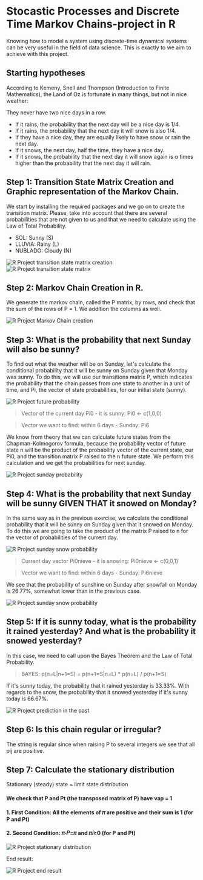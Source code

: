 # Stocastic Processes and Discrete Time Markov Chains-project in R

Knowing how to model a system using discrete-time dynamical systems can be very useful in the field of data science. This is exactly to we aim to achieve with this project.

## Starting hypotheses

According to Kemeny, Snell and Thompson (Introduction to Finite Mathematics), the Land of Oz is fortunate in many things, but not in nice weather:

They never have two nice days in a row.

*   If it rains, the probability that the next day will be a nice day is 1/4.
*   If it rains, the probability that the next day it will snow is also 1/4.
*   If they have a nice day, they are equally likely to have snow or rain the next day.
*   If it snows, the next day, half the time, they have a nice day.
*   If it snows, the probability that the next day it will snow again is α times higher than the probability that the next day it will rain.

## Step 1: Transition State Matrix Creation and Graphic representation of the Markov Chain.

We start by installing the required packages and we go on to create the transition matrix. Please, take into account that there are several probabilities that are not given to us and that we need to calculate using the Law of Total Probability.

*   SOL: Sunny (S)
*   LLUVIA: Rainy (L)
*   NUBLADO: Cloudy (N)

![R Project transition state matrix creation](https://github.com/MaiteLizarraga/r_markov_chains/blob/main/capturas/1-transition-state-matrix-creation.jpg)
![R Project transition state matrix](https://github.com/MaiteLizarraga/r_markov_chains/blob/main/capturas/transition_state_matrix.png)

## Step 2: Markov Chain Creation in R.

We generate the markov chain, called the P matrix, by rows, and check that the sum of the rows of P = 1. We addition the columns as well.

![R Project Markov Chain creation](https://github.com/MaiteLizarraga/r_markov_chains/blob/main/capturas/3-Markov-Chain-creation.jpg)

## Step 3: What is the probability that next Sunday will also be sunny?

To find out what the weather will be on Sunday, let's calculate the conditional probability that it will be sunny on Sunday given that Monday was sunny. 
To do this, we will use our transitions matrix P, which indicates the probability that the chain passes from one state to another in a unit of time, and Pi, the vector of state probabilities, for our initial state (sunny).

![R Project future probability](https://github.com/MaiteLizarraga/r_markov_chains/blob/main/capturas/4-future-probability.jpg)

> Vector of the current day Pi0 - it is sunny:
> Pi0 <- c(1,0,0)

> Vector we want to find: within 6 days - Sunday: Pi6

We know from theory that we can calculate future states from the Chapman-Kolmogorov formula, because the probability vector of future state n will be the product of the probability vector of the current state, our Pi0, and the transition matrix P raised to the n future state. We perform this calculation and we get the probabilities for next sunday.

![R Project sunday probability](https://github.com/MaiteLizarraga/r_markov_chains/blob/main/capturas/5-sunday-probability.jpg)

## Step 4: What is the probability that next Sunday will be sunny GIVEN THAT it snowed on Monday?

In the same way as in the previous exercise, we calculate the conditional probability that it will be sunny on Sunday given that it snowed on Monday. To do this we are going to take the product of the matrix P raised to n for the vector of probabilities of the current day.

![R Project sunday snow probability](https://github.com/MaiteLizarraga/r_markov_chains/blob/main/capturas/6-future-probability-2.jpg)

> Current day vector Pi0nieve - it is snowing:
> Pi0nieve <- c(0,0,1)

> Vector we want to find: within 6 days - Sunday: Pi6nieve

We see that the probability of sunshine on Sunday after snowfall on Monday is 26.77%, somewhat lower than in the previous case.

![R Project sunday snow probability](https://github.com/MaiteLizarraga/r_markov_chains/blob/main/capturas/7-snow-probability.jpg)

## Step 5: If it is sunny today, what is the probability it rained yesterday? And what is the probability it snowed yesterday?

In this case, we need to call upon the Bayes Theorem and the Law of Total Probability.

> BAYES: p(n=L|n+1=S) = p(n+1=S|n=L) * p(n=L) / p(n+1=S)

If it's sunny today, the probability that it rained yesterday is 33.33%.
With regards to the snow, the probability that it snowed yesterday if it's sunny today is 66.67%.

![R Project prediction in the past](https://github.com/MaiteLizarraga/r_markov_chains/blob/main/capturas/8-prediction-in-the-past.jpg)

## Step 6: Is this chain regular or irregular?

The string is regular since when raising P to several integers we see that all pij are positive.

## Step 7: Calculate the stationary distribution

Stationary (steady) state = limit state distribution

#### We check that P and Pt (the transposed matrix of P) have vap = 1
#### 1. First Condition: All the elements of 𝜋 are positive and their sum is 1 (for P and Pt)
#### 2. Second Condition: 𝜋⋅𝑃=𝜋 and 𝜋𝑖≥0 (for P and Pt)

![R Project stationary distribution](https://github.com/MaiteLizarraga/r_markov_chains/blob/main/capturas/9-stationary-distribution.jpg)

End result:

![R Project end result](https://github.com/MaiteLizarraga/r_markov_chains/blob/main/capturas/10-end-result.jpg)